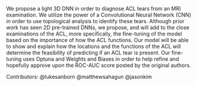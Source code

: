 We propose a light 3D DNN in order to diagnose ACL tears from an MRI examination. We utilize the power of a Convolutional Neural Network (CNN) in order to use topological analysis to identify these tears. Although prior work has seen 2D pre-trained DNNs, we propose, and will add to the close examinations of the ACL, more specifically, the fine-tuning of the model based on the importance of how the ACL functions. Our model will be able to show and explain how the locations and the functions of the ACL will determine the feasibility of predicting if an ACL tear is present. Our fine-tuning uses Optuna and Weights and Biases in order to help refine and hopefully approve upon the ROC-AUC score posted by the original authors.



Contributors:
@lukesanborn
@matthewsahagun
@jasonkim
